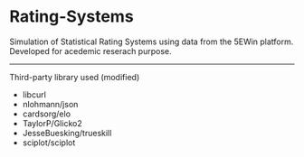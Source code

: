 # Rating-Systems
Simulation of Statistical Rating Systems using data from the 5EWin platform.
Developed for acedemic reserach purpose.

---
Third-party library used (modified)
- libcurl
- nlohmann/json
- cardsorg/elo
- TaylorP/Glicko2
- JesseBuesking/trueskill
- sciplot/sciplot

